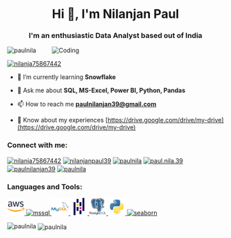 <h1 align="center">Hi 👋, I'm Nilanjan Paul</h1>
<h3 align="center">I'm an enthusiastic Data Analyst based out of India</h3>
<img align="right" alt="Coding" width="400" src="https://www.caxsol.com/assets/img/data-analysis.gif">

<p align="left"> <img src="https://komarev.com/ghpvc/?username=paulnila&label=Profile%20views&color=0e75b6&style=flat" alt="paulnila" /> </p>

<p align="left"> <a href="https://twitter.com/nilanja75867442" target="blank"><img src="https://img.shields.io/twitter/follow/nilanja75867442?logo=twitter&style=for-the-badge" alt="nilanja75867442" /></a> </p>

- 🌱 I’m currently learning **Snowflake**

- 💬 Ask me about **SQL, MS-Excel, Power BI, Python, Pandas**

- 📫 How to reach me **paulnilanjan39@gmail.com**

- 📄 Know about my experiences [https://drive.google.com/drive/my-drive](https://drive.google.com/drive/my-drive)

<h3 align="left">Connect with me:</h3>
<p align="left">
<a href="https://twitter.com/nilanja75867442" target="blank"><img align="center" src="https://raw.githubusercontent.com/rahuldkjain/github-profile-readme-generator/master/src/images/icons/Social/twitter.svg" alt="nilanja75867442" height="30" width="40" /></a>
<a href="https://linkedin.com/in/nilanjanpaul39" target="blank"><img align="center" src="https://raw.githubusercontent.com/rahuldkjain/github-profile-readme-generator/master/src/images/icons/Social/linked-in-alt.svg" alt="nilanjanpaul39" height="30" width="40" /></a>
<a href="https://kaggle.com/paulnila" target="blank"><img align="center" src="https://raw.githubusercontent.com/rahuldkjain/github-profile-readme-generator/master/src/images/icons/Social/kaggle.svg" alt="paulnila" height="30" width="40" /></a>
<a href="https://instagram.com/paul.nila.39" target="blank"><img align="center" src="https://raw.githubusercontent.com/rahuldkjain/github-profile-readme-generator/master/src/images/icons/Social/instagram.svg" alt="paul.nila.39" height="30" width="40" /></a>
<a href="https://www.hackerrank.com/paulnilanjan39" target="blank"><img align="center" src="https://raw.githubusercontent.com/rahuldkjain/github-profile-readme-generator/master/src/images/icons/Social/hackerrank.svg" alt="paulnilanjan39" height="30" width="40" /></a>
<a href="https://www.leetcode.com/paulnila" target="blank"><img align="center" src="https://raw.githubusercontent.com/rahuldkjain/github-profile-readme-generator/master/src/images/icons/Social/leet-code.svg" alt="paulnila" height="30" width="40" /></a>
</p>

<h3 align="left">Languages and Tools:</h3>
<p align="left"> <a href="https://aws.amazon.com" target="_blank" rel="noreferrer"> <img src="https://raw.githubusercontent.com/devicons/devicon/master/icons/amazonwebservices/amazonwebservices-original-wordmark.svg" alt="aws" width="40" height="40"/> </a> <a href="https://www.microsoft.com/en-us/sql-server" target="_blank" rel="noreferrer"> <img src="https://www.svgrepo.com/show/303229/microsoft-sql-server-logo.svg" alt="mssql" width="40" height="40"/> </a> <a href="https://www.mysql.com/" target="_blank" rel="noreferrer"> <img src="https://raw.githubusercontent.com/devicons/devicon/master/icons/mysql/mysql-original-wordmark.svg" alt="mysql" width="40" height="40"/> </a> <a href="https://pandas.pydata.org/" target="_blank" rel="noreferrer"> <img src="https://raw.githubusercontent.com/devicons/devicon/2ae2a900d2f041da66e950e4d48052658d850630/icons/pandas/pandas-original.svg" alt="pandas" width="40" height="40"/> </a> <a href="https://www.postgresql.org" target="_blank" rel="noreferrer"> <img src="https://raw.githubusercontent.com/devicons/devicon/master/icons/postgresql/postgresql-original-wordmark.svg" alt="postgresql" width="40" height="40"/> </a> <a href="https://www.python.org" target="_blank" rel="noreferrer"> <img src="https://raw.githubusercontent.com/devicons/devicon/master/icons/python/python-original.svg" alt="python" width="40" height="40"/> </a> <a href="https://seaborn.pydata.org/" target="_blank" rel="noreferrer"> <img src="https://seaborn.pydata.org/_images/logo-mark-lightbg.svg" alt="seaborn" width="40" height="40"/> </a> </p>

<p><img align="left" src="https://github-readme-stats.vercel.app/api/top-langs?username=paulnila&show_icons=true&locale=en&layout=compact" alt="paulnila" /></p>

<p>&nbsp;<img align="center" src="https://github-readme-stats.vercel.app/api?username=paulnila&show_icons=true&locale=en" alt="paulnila" /></p>


